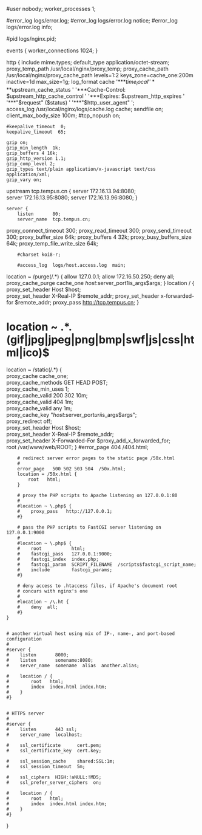 
#user  nobody;
worker_processes  1;

#error_log  logs/error.log;
#error_log  logs/error.log  notice;
#error_log  logs/error.log  info;

#pid        logs/nginx.pid;


events {
    worker_connections  1024;
}


http {
    include       mime.types;
    default_type  application/octet-stream;
    proxy_temp_path /usr/local/nginx/proxy_temp;
    proxy_cache_path /usr/local/nginx/proxy_cache_path levels=1:2 keys_zone=cache_one:200m inactive=1d max_size=1g;
    log_format cache '***$time_local '  '***$upstream_cache_status '  '***Cache-Control: $upstream_http_cache_control ' '***Expires: $upstream_http_expires ' '***"$request" ($status) ' '***"$http_user_agent" ';  
    access_log  /usr/local/nginx/logs/cache.log cache;
    sendfile        on;
    client_max_body_size 100m;
    #tcp_nopush     on;

    #keepalive_timeout  0;
    keepalive_timeout  65;

    gzip on;     
    gzip_min_length  1k;     
    gzip_buffers 4 16k;     
    gzip_http_version 1.1;     
    gzip_comp_level 2;     
    gzip_types text/plain application/x-javascript text/css application/xml;     
    gzip_vary on;  
 
upstream  tcp.tempus.cn   {
              server   172.16.13.94:8080;  
              server   172.16.13.95:8080;
	      server   172.16.13.96:8080;
    }

    server {
        listen       80;
        server_name  tcp.tempus.cn;
proxy_connect_timeout 300;
proxy_read_timeout 300;
proxy_send_timeout 300;
proxy_buffer_size 64k;
proxy_buffers   4 32k;
proxy_busy_buffers_size 64k;
proxy_temp_file_write_size 64k; 

        #charset koi8-r;

        #access_log  logs/host.access.log  main;

location ~ /purge(/.*)
    {
       allow 127.0.0.1;
       allow 172.16.50.250;
       deny  all;
       proxy_cache_purge cache_one $host:$server_port$1$is_args$args;
    }
location / {
  proxy_set_header  Host $host;  
  proxy_set_header  X-Real-IP  $remote_addr;
  proxy_set_header  x-forwarded-for $remote_addr;
  proxy_pass http://tcp.tempus.cn;
 }
# location ~ .*\.(gif|jpg|jpeg|png|bmp|swf|js|css|html|ico)$  
location ~ /static(/.*) 
    {  
          proxy_cache cache_one;  
          proxy_cache_methods GET HEAD POST;  
          proxy_cache_min_uses 1;  
          proxy_cache_valid 200 302 10m;  
          proxy_cache_valid 404 1m;  
          proxy_cache_valid any 1m;  
          proxy_cache_key "$host:$server_port$uri$is_args$args";  
          proxy_redirect off;  
          proxy_set_header Host $host;  
          proxy_set_header X-Real-IP $remote_addr;  
          proxy_set_header X-Forwarded-For $proxy_add_x_forwarded_for;  
          root /var/www/web/ROOT;
     }
        #error_page  404              /404.html;

        # redirect server error pages to the static page /50x.html
        #
        error_page   500 502 503 504  /50x.html;
        location = /50x.html {
            root   html;
        }

        # proxy the PHP scripts to Apache listening on 127.0.0.1:80
        #
        #location ~ \.php$ {
        #    proxy_pass   http://127.0.0.1;
        #}

        # pass the PHP scripts to FastCGI server listening on 127.0.0.1:9000
        #
        #location ~ \.php$ {
        #    root           html;
        #    fastcgi_pass   127.0.0.1:9000;
        #    fastcgi_index  index.php;
        #    fastcgi_param  SCRIPT_FILENAME  /scripts$fastcgi_script_name;
        #    include        fastcgi_params;
        #}

        # deny access to .htaccess files, if Apache's document root
        # concurs with nginx's one
        #
        #location ~ /\.ht {
        #    deny  all;
        #}
    }


    # another virtual host using mix of IP-, name-, and port-based configuration
    #
    #server {
    #    listen       8000;
    #    listen       somename:8080;
    #    server_name  somename  alias  another.alias;

    #    location / {
    #        root   html;
    #        index  index.html index.htm;
    #    }
    #}


    # HTTPS server
    #
    #server {
    #    listen       443 ssl;
    #    server_name  localhost;

    #    ssl_certificate      cert.pem;
    #    ssl_certificate_key  cert.key;

    #    ssl_session_cache    shared:SSL:1m;
    #    ssl_session_timeout  5m;

    #    ssl_ciphers  HIGH:!aNULL:!MD5;
    #    ssl_prefer_server_ciphers  on;

    #    location / {
    #        root   html;
    #        index  index.html index.htm;
    #    }
    #}

}
